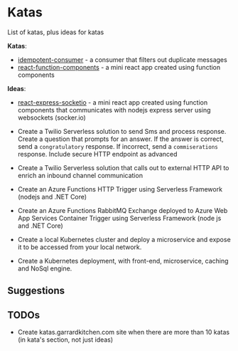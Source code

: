 # Katas

List of katas, plus ideas for katas

**Katas**:
- [idempotent-consumer](idempotent-consumer.md) - a consumer that filters out duplicate messages
- [react-function-components](react-function-components.md) - a mini react app created using function components

**Ideas**:

- [react-express-socketio](react-express-socketio.md) - a mini react app created using function components that communicates with nodejs express server using websockets (socker.io)

- []() Create a Twilio Serverless solution to send Sms and process response. Create a question that prompts for an answer.  If the answer is correct, send a `congratulatory` response. If incorrect, send a `commiserations` response.  Include secure HTTP endpoint as advanced 

- []() Create a Twilio Serverless solution that calls out to external HTTP API to enrich an inbound channel communication

- []() Create an Azure Functions HTTP Trigger using Serverless Framework (nodejs and .NET Core)

- []() Create an Azure Functions RabbitMQ Exchange deployed to Azure Web App Services Container Trigger using Serverless Framework (node js and .NET Core)

- []() Create a local Kubernetes cluster and deploy a microservice and expose it to be accessed from your local network.

- []() Create a Kubernetes deployment, with front-end, microservice, caching and NoSql engine.


## Suggestions

## TODOs

- Create katas.garrardkitchen.com site when there are more than 10 katas (in kata's section, not just ideas)

